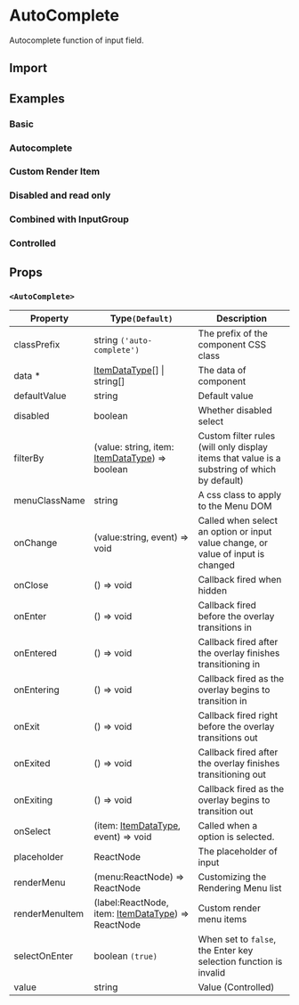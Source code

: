 # AutoComplete

Autocomplete function of input field.

## Import

<!--{include:(components/auto-complete/fragments/import.md)}-->

## Examples

### Basic

<!--{include:`basic.md`}-->

### Autocomplete

<!--{include:`email.md`}-->

### Custom Render Item

<!--{include:`render-item.md`}-->

### Disabled and read only

<!--{include:`disabled.md`}-->

### Combined with InputGroup

<!--{include:`input-group.md`}-->

### Controlled

<!--{include:`controlled.md`}-->

## Props

### `<AutoComplete>`

| Property       | Type`(Default)`                                                                    | Description                                                                                 |
| -------------- | ---------------------------------------------------------------------------------- | ------------------------------------------------------------------------------------------- |
| classPrefix    | string `('auto-complete')`                                                         | The prefix of the component CSS class                                                       |
| data \*        | [ItemDataType](#code-ts-item-data-type-code)[] &#124; string[]                     | The data of component                                                                       |
| defaultValue   | string                                                                             | Default value                                                                               |
| disabled       | boolean                                                                            | Whether disabled select                                                                     |
| filterBy       | (value: string, item: [ItemDataType](#code-ts-item-data-type-code)) => boolean     | Custom filter rules (will only display items that value is a substring of which by default) |
| menuClassName  | string                                                                             | A css class to apply to the Menu DOM                                                        |
| onChange       | (value:string, event) => void                                                      | Called when select an option or input value change, or value of input is changed            |
| onClose        | () => void                                                                         | Callback fired when hidden                                                                  |
| onEnter        | () => void                                                                         | Callback fired before the overlay transitions in                                            |
| onEntered      | () => void                                                                         | Callback fired after the overlay finishes transitioning in                                  |
| onEntering     | () => void                                                                         | Callback fired as the overlay begins to transition in                                       |
| onExit         | () => void                                                                         | Callback fired right before the overlay transitions out                                     |
| onExited       | () => void                                                                         | Callback fired after the overlay finishes transitioning out                                 |
| onExiting      | () => void                                                                         | Callback fired as the overlay begins to transition out                                      |
| onSelect       | (item: [ItemDataType](#code-ts-item-data-type-code), event) => void                | Called when a option is selected.                                                           |
| placeholder    | ReactNode                                                                          | The placeholder of input                                                                    |
| renderMenu     | (menu:ReactNode) => ReactNode                                                      | Customizing the Rendering Menu list                                                         |
| renderMenuItem | (label:ReactNode, item: [ItemDataType](#code-ts-item-data-type-code)) => ReactNode | Custom render menu items                                                                    |
| selectOnEnter  | boolean `(true)`                                                                   | When set to `false`, the Enter key selection function is invalid                            |
| value          | string                                                                             | Value (Controlled)                                                                          |

<!--{include:(_common/types/item-data-type.md)}-->
